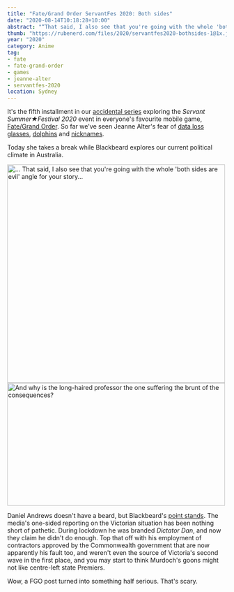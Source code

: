```yaml
---
title: "Fate/Grand Order ServantFes 2020: Both sides"
date: "2020-08-14T10:18:28+10:00"
abstract: "“That said, I also see that you're going with the whole 'both sides are evil' angle for your story...”"
thumb: "https://rubenerd.com/files/2020/servantfes2020-bothsides-1@1x.jpg"
year: "2020"
category: Anime
tag:
- fate
- fate-grand-order
- games
- jeanne-alter
- servantfes-2020
location: Sydney
---
```

It's the fifth installment in our [accidental series](https://rubenerd.com/tag/servantfes-2020/ "View all posts tagged with ServantFes 2020") exploring the *Servant Summer★Festival 2020* event in everyone's favourite mobile game, [Fate/Grand Order](https://fate-go.us). So far we've seen Jeanne Alter's fear of [data loss](https://rubenerd.com/fate-grand-order-servantfes-2020-backups/) [glasses](https://rubenerd.com/fate-grand-order-servantfes-2020-glasses/), [dolphins](https://rubenerd.com/fate-grand-order-servantfes-2020-dolphins/) and [nicknames](https://rubenerd.com/fate-grand-order-servantfes-2020-dialogue/).

Today she takes a break while Blackbeard explores our current political climate in Australia.

<p><img src="https://rubenerd.com/files/2020/servantfes2020-bothsides-1@1x.jpg" srcset="https://rubenerd.com/files/2020/servantfes2020-bothsides-1@1x.jpg 1x, https://rubenerd.com/files/2020/servantfes2020-bothsides-1@2x.jpg 2x" alt="... That said, I also see that you're going with the whole 'both sides are evil' angle for your story..." style="width:500px" /><br /><img src="https://rubenerd.com/files/2020/servantfes2020-bothsides-2@1x.jpg" srcset="https://rubenerd.com/files/2020/servantfes2020-bothsides-2@1x.jpg 1x, https://rubenerd.com/files/2020/servantfes2020-bothsides-2@2x.jpg 2x" alt="And why is the long-haired professor the one suffering the brunt of the consequences?" style="width:500px; height:281px;" /></p>

Daniel Andrews doesn't have a beard, but Blackbeard's [point stands](https://rubenerd.com/what-are-the-biggest-lies-youve-been-told/). The media's one-sided reporting on the Victorian situation has been nothing short of pathetic. During lockdown he was branded *Dictator Dan*, and now they claim he didn't do enough. Top that off with his employment of contractors approved by the Commonwealth government that are now apparently his fault too, and weren't even the source of Victoria's second wave in the first place, and you may start to think Murdoch's goons might not like centre-left state Premiers.

Wow, a FGO post turned into something half serious. That's scary.

